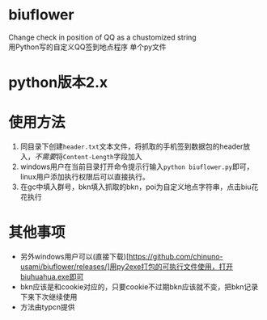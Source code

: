 # biuflower
Change check in position of QQ as a chustomized string  
用Python写的自定义QQ签到地点程序
单个py文件
# python版本2.x
# 使用方法
1. 同目录下创建`header.txt`文本文件，将抓取的手机签到数据包的header放入，*不需要*将`Content-Length`字段加入
2. windows用户在当前目录打开命令提示行输入`python biuflower.py`即可，linux用户添加执行权限后可以直接执行。
3. 在gc中填入群号，bkn填入抓取的bkn，poi为自定义地点字符串，点击biu花花执行

# 其他事项
- 另外windows用户可以(直接下载)[https://github.com/chinuno-usami/biuflower/releases/]用py2exe打包的可执行文件使用，打开biuhuahua.exe即可
- bkn应该是和cookie对应的，只要cookie不过期bkn应该就不变，把bkn记录下来下次继续使用
- 方法由typcn提供 